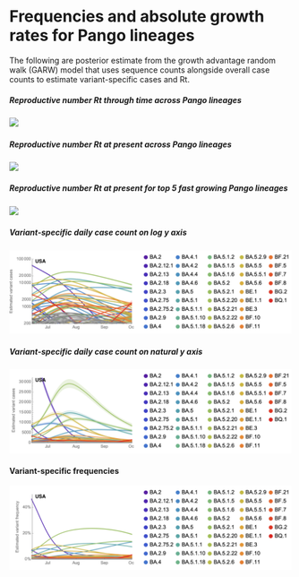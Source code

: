 # Frequencies and absolute growth rates for Pango lineages

The following are posterior estimate from the growth advantage random walk (GARW) model that uses sequence counts alongside overall case counts to estimate variant-specific cases and Rt.

##### Reproductive number _Rt_ through time across Pango lineages

![](figures/pango-countries_variant-rt)

##### Reproductive number _Rt_ at present across Pango lineages

![](figures/pango-countries_variant-rt-listplot)

##### Reproductive number _Rt_ at present for top 5 fast growing Pango lineages

![](figures/pango-countries_variant-rt-table)

##### Variant-specific daily case count on log y axis

![](figures/pango-countries_variant-estimated-log-cases.png)

##### Variant-specific daily case count on natural y axis

![](figures/pango-countries_variant-estimated-cases.png)

#### Variant-specific frequencies

![](figures/pango-countries_variant-estimated-frequency.png)
